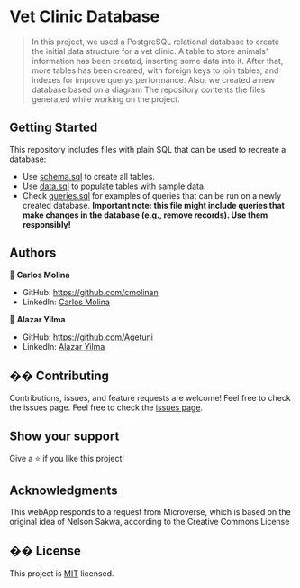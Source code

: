 # Vet Clinic Database 

> In this project, we used a PostgreSQL relational database to create the initial data structure for a vet clinic. 
> A table to store animals' information has been created, inserting some data into it. 
> After that, more tables has been created, with foreign keys to join tables, and indexes for improve querys performance.
> Also, we created a new database based on a diagram
> The repository contents the files generated while working on the project.
## Getting Started

This repository includes files with plain SQL that can be used to recreate a database:

- Use [schema.sql](./schema.sql) to create all tables.
- Use [data.sql](./data.sql) to populate tables with sample data.
- Check [queries.sql](./queries.sql) for examples of queries that can be run on a newly created database. 
**Important note: this file might include queries that make changes in the database (e.g., remove records). Use them responsibly!**

## Authors
👤 **Carlos Molina**
- GitHub: https://github.com/cmolinan
- LinkedIn: [Carlos Molina](https://www.linkedin.com/in/carlosmolinan/)

👤 **Alazar Yilma**
- GitHub: https://github.com/Agetuni
- LinkedIn: [Alazar Yilma](https://www.linkedin.com/in/aleazaryilma/)

## �� Contributing
Contributions, issues, and feature requests are welcome!
Feel free to check the issues page.
Feel free to check the [issues page](../../issues/).
​
## Show your support
Give a ⭐️ if you like this project!
## Acknowledgments 
This webApp responds to a request from Microverse, which is based on the original idea of Nelson Sakwa, according to the Creative Commons License
## �� License
This project is [MIT](./MIT.md) licensed.
